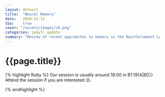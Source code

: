 ```yaml
---
layout: default
title:  "Neural Memory"
date:   2020-12-12
tba:	true
cover: "/assets/images/s6.png"
categories: jekyll update
summary: "Review of recent approaches to memory in the Reinforcement Learning setting."
---
```


<div class="container mb-0.5 block shadowed">
  <h1 class="mt-1.5">{{page.title}}</h1>

{% highlight Ruby %}
Our session is usually around 18:00 in B1.19{A|B|C}
Attend the session if you are interested 😉.

{% endhighlight %}


</div>
